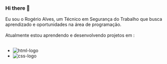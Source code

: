 ### Hi there 👋

Eu sou o Rogério Alves, um Técnico em Segurança do Trabalho  que busca aprendizado e oportunidades na área de programação.
<br>
<br>
Atualmente  estou  aprendendo e  desenvolvendo projetos em :
<br>
<br>
- <img src="https://img.shields.io/badge/HTML-239120?style=for-the-badge&logo=html5&logoColor=white"  alt="html-logo">
- <img src="https://img.shields.io/badge/CSS3-1572B6?style=for-the-badge&logo=css3&logoColor=white" alt="css-logo">
